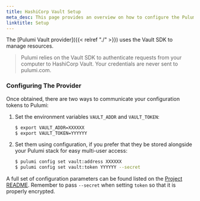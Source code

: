 ```yaml
---
title: HashiCorp Vault Setup
meta_desc: This page provides an overview on how to configure the Pulumi Vault Provider.
linktitle: Setup
---
```


The [Pulumi Vault provider]({{< relref "./" >}}) uses the Vault SDK to manage resources.

> Pulumi relies on the Vault SDK to authenticate requests from your computer to HashiCorp Vault. Your credentials are never sent
> to pulumi.com.

### Configuring The Provider

Once obtained, there are two ways to communicate your configuration tokens to Pulumi:

1. Set the environment variables `VAULT_ADDR` and `VAULT_TOKEN`:

    ```bash
    $ export VAULT_ADDR=XXXXXX
    $ export VAULT_TOKEN=YYYYYY
    ```

2. Set them using configuration, if you prefer that they be stored alongside your Pulumi stack for easy multi-user access:

    ```bash
    $ pulumi config set vault:address XXXXXX
    $ pulumi config set vault:token YYYYYY --secret
    ```

A full set of configuration parameters can be found listed on the [Project README](https://github.com/pulumi/pulumi-vault/blob/master/README.md).
Remember to pass `--secret` when setting `token` so that it is properly encrypted.
